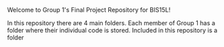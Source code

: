 Welcome to Group 1's Final Project Repository for BIS15L!


In this repository there are 4 main folders. Each member of Group 1 has a folder where their individual code is stored. Included in this repository is a folder 

